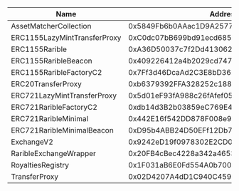  Name | Address | Url 
 --- | --- | ---
 AssetMatcherCollection | 0x5849Fb6b0AAac1D9A2577155ebddAe8a02946F45 | https://explorer.zkcandy.io/0x5849Fb6b0AAac1D9A2577155ebddAe8a02946F45 
 ERC1155LazyMintTransferProxy | 0xC0dc07bB699bd91ecd685a7fcF9A1b89A87CBfBC | https://explorer.zkcandy.io/0xC0dc07bB699bd91ecd685a7fcF9A1b89A87CBfBC 
 ERC1155Rarible | 0xA36D50037c7f2Dd413062Ac77a9715BfF72913f9 | https://explorer.zkcandy.io/0xA36D50037c7f2Dd413062Ac77a9715BfF72913f9 
 ERC1155RaribleBeacon | 0x409226412a4b2029cd74725D24082E0a98ef5AA5 | https://explorer.zkcandy.io/0x409226412a4b2029cd74725D24082E0a98ef5AA5 
 ERC1155RaribleFactoryC2 | 0x7Ff3d46DcaAd2C3E8bD36b62300C9C2492c3D8e7 | https://explorer.zkcandy.io/0x7Ff3d46DcaAd2C3E8bD36b62300C9C2492c3D8e7 
 ERC20TransferProxy | 0xb6379392FFA328252c188D4a846573C5222CFB96 | https://explorer.zkcandy.io/0xb6379392FFA328252c188D4a846573C5222CFB96 
 ERC721LazyMintTransferProxy | 0x5d01eF93fA988c26fAfef05118Dc3384C9D25242 | https://explorer.zkcandy.io/0x5d01eF93fA988c26fAfef05118Dc3384C9D25242 
 ERC721RaribleFactoryC2 | 0xdb14d3B2b03859eC769E468d2804a432c705d691 | https://explorer.zkcandy.io/0xdb14d3B2b03859eC769E468d2804a432c705d691 
 ERC721RaribleMinimal | 0x442E16f542DD878F008e9828e4E0E896bDb2Ef4D | https://explorer.zkcandy.io/0x442E16f542DD878F008e9828e4E0E896bDb2Ef4D 
 ERC721RaribleMinimalBeacon | 0xD95b4ABB24D50EFf12Db711034E08A1Ac47d8340 | https://explorer.zkcandy.io/0xD95b4ABB24D50EFf12Db711034E08A1Ac47d8340 
 ExchangeV2 | 0x9242eD19f0978302E2CD0B973e0c4B49042aDfCE | https://explorer.zkcandy.io/0x9242eD19f0978302E2CD0B973e0c4B49042aDfCE 
 RaribleExchangeWrapper | 0x20FB4cBec4228a342a46536f32Ac1973D3DeABb4 | https://explorer.zkcandy.io/0x20FB4cBec4228a342a46536f32Ac1973D3DeABb4 
 RoyaltiesRegistry | 0x1F031aB6E0Fd554A0b700FbcD22E1E9e295f9E56 | https://explorer.zkcandy.io/0x1F031aB6E0Fd554A0b700FbcD22E1E9e295f9E56 
 TransferProxy | 0x02D4207A4dD1C940C4596af255c051B94288CfD5 | https://explorer.zkcandy.io/0x02D4207A4dD1C940C4596af255c051B94288CfD5 
